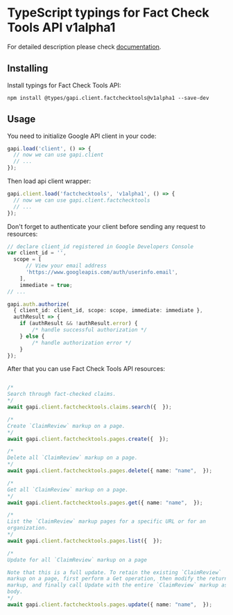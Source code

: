 # TypeScript typings for Fact Check Tools API v1alpha1


For detailed description please check [documentation](https://developers.google.com/fact-check/tools/api/).

## Installing

Install typings for Fact Check Tools API:

```
npm install @types/gapi.client.factchecktools@v1alpha1 --save-dev
```

## Usage

You need to initialize Google API client in your code:

```typescript
gapi.load('client', () => {
  // now we can use gapi.client
  // ...
});
```

Then load api client wrapper:

```typescript
gapi.client.load('factchecktools', 'v1alpha1', () => {
  // now we can use gapi.client.factchecktools
  // ...
});
```

Don't forget to authenticate your client before sending any request to resources:

```typescript
// declare client_id registered in Google Developers Console
var client_id = '',
  scope = [ 
      // View your email address
      'https://www.googleapis.com/auth/userinfo.email',
    ],
    immediate = true;
// ...

gapi.auth.authorize(
  { client_id: client_id, scope: scope, immediate: immediate },
  authResult => {
    if (authResult && !authResult.error) {
        /* handle successful authorization */
    } else {
        /* handle authorization error */
    }
});
```

After that you can use Fact Check Tools API resources:

```typescript

/*
Search through fact-checked claims.
*/
await gapi.client.factchecktools.claims.search({  });

/*
Create `ClaimReview` markup on a page.
*/
await gapi.client.factchecktools.pages.create({  });

/*
Delete all `ClaimReview` markup on a page.
*/
await gapi.client.factchecktools.pages.delete({ name: "name",  });

/*
Get all `ClaimReview` markup on a page.
*/
await gapi.client.factchecktools.pages.get({ name: "name",  });

/*
List the `ClaimReview` markup pages for a specific URL or for an
organization.
*/
await gapi.client.factchecktools.pages.list({  });

/*
Update for all `ClaimReview` markup on a page

Note that this is a full update. To retain the existing `ClaimReview`
markup on a page, first perform a Get operation, then modify the returned
markup, and finally call Update with the entire `ClaimReview` markup as the
body.
*/
await gapi.client.factchecktools.pages.update({ name: "name",  });
```

